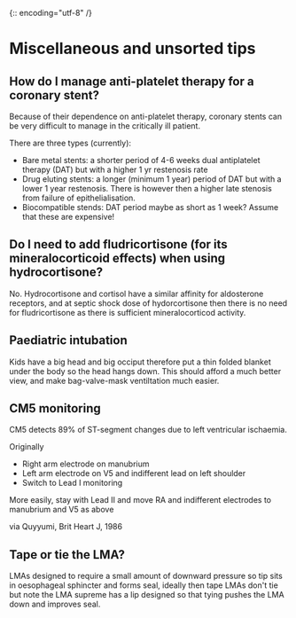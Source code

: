 {:: encoding="utf-8" /}

# Miscellaneous and unsorted tips

## How do I manage anti-platelet therapy for a coronary stent?

Because of their dependence on anti-platelet therapy, coronary stents can be very difficult to manage in the critically ill patient.

There are three types (currently):

- Bare metal stents: a shorter period of 4-6 weeks dual antiplatelet therapy (DAT) but with a  higher 1 yr restenosis rate
- Drug eluting stents: a longer (minimum 1 year) period of DAT but with a lower 1 year restenosis. There is however then a higher late stenosis from failure of epithelialisation.
- Biocompatible stends: DAT period maybe as short as 1 week? Assume that these are expensive!

## Do I need to add fludricortisone (for its mineralocorticoid effects) when using hydrocortisone?

No. Hydrocortisone and cortisol have a similar affinity for aldosterone receptors, and at septic shock dose of hydorcortisone then there is no need for fludricortisone as there is sufficient mineralocorticod activity.


## Paediatric intubation

Kids have a big head and big occiput therefore put a thin folded blanket under the body so the head hangs down. This should afford a much better view, and make bag-valve-mask ventiltation much easier.

## CM5 monitoring

CM5 detects 89% of ST-segment changes due to left ventricular ischaemia.

Originally

- Right arm electrode on manubrium
- Left arm electrode on V5 and indifferent lead on left shoulder
- Switch to Lead I monitoring

More easily, stay with Lead II and move RA and indifferent electrodes to manubrium and V5 as above

via Quyyumi, Brit Heart J, 1986

## Tape or tie the LMA?

LMAs designed to require a small amount of downward pressure so tip sits in oesophageal sphincter and forms seal, ideally then tape LMAs don't tie but note the LMA supreme has a lip designed so that tying pushes the LMA down and improves seal.

